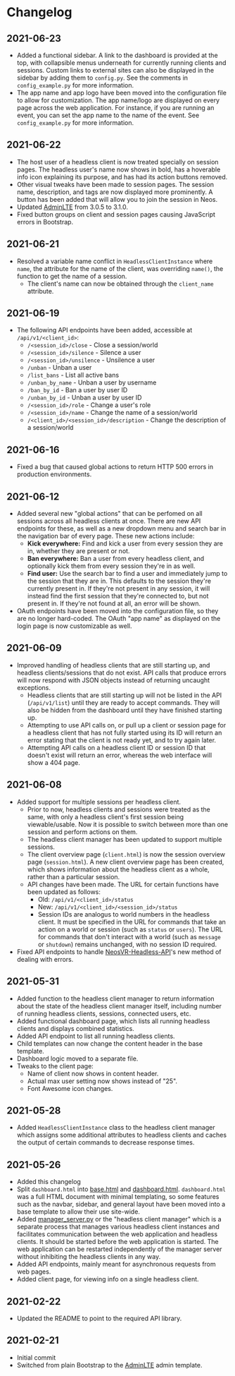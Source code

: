 # Changelog

## 2021-06-23
* Added a functional sidebar. A link to the dashboard is provided at the top, with collapsible menus underneath for currently running clients and sessions. Custom links to external sites can also be displayed in the sidebar by adding them to `config.py`. See the comments in `config_example.py` for more information.
* The app name and app logo have been moved into the configuration file to allow for customization. The app name/logo are displayed on every page across the web application. For instance, if you are running an event, you can set the app name to the name of the event. See `config_example.py` for more information.

## 2021-06-22
* The host user of a headless client is now treated specially on session pages. The headless user's name now shows in bold, has a hoverable info icon explaining its purpose, and has had its action buttons removed.
* Other visual tweaks have been made to session pages. The session name, description, and tags are now displayed more prominently. A button has been added that will allow you to join the session in Neos.
* Updated [AdminLTE](https://github.com/ColorlibHQ/AdminLTE) from 3.0.5 to 3.1.0.
* Fixed button groups on client and session pages causing JavaScript errors in Bootstrap.

## 2021-06-21
* Resolved a variable name conflict in `HeadlessClientInstance` where `name`, the attribute for the name of the client, was overriding `name()`, the function to get the name of a session.
  * The client's name can now be obtained through the `client_name` attribute.

## 2021-06-19
* The following API endpoints have been added, accessible at `/api/v1/<client_id>`:
  * `/<session_id>/close` - Close a session/world
  * `/<session_id>/silence` - Silence a user
  * `/<session_id>/unsilence` - Unsilence a user
  * `/unban` - Unban a user
  * `/list_bans` - List all active bans
  * `/unban_by_name` - Unban a user by username
  * `/ban_by_id` - Ban a user by user ID
  * `/unban_by_id` - Unban a user by user ID
  * `/<session_id>/role` - Change a user's role
  * `/<session_id>/name` - Change the name of a session/world
  * `/<client_id>/<session_id>/description` - Change the description of a session/world

## 2021-06-16
* Fixed a bug that caused global actions to return HTTP 500 errors in production environments.

## 2021-06-12
* Added several new "global actions" that can be perfomed on all sessions across all headless clients at once. There are new API endpoints for these, as well as a new dropdown menu and search bar in the navigation bar of every page. These new actions include:
  * **Kick everywhere:** Find and kick a user from every session they are in, whether they are present or not.
  * **Ban everywhere:** Ban a user from every headless client, and optionally kick them from every session they're in as well.
  * **Find user:** Use the search bar to find a user and immediately jump to the session that they are in. This defaults to the session they're currently present in. If they're not present in any session, it will instead find the first session that they're connected to, but not present in. If they're not found at all, an error will be shown.
* OAuth endpoints have been moved into the configuration file, so they are no longer hard-coded. The OAuth "app name" as displayed on the login page is now customizable as well.

## 2021-06-09
* Improved handling of headless clients that are still starting up, and headless clients/sessions that do not exist. API calls that produce errors will now respond with JSON objects instead of returning uncaught exceptions.
  * Headless clients that are still starting up will not be listed in the API (`/api/v1/list`) until they are ready to accept commands. They will also be hidden from the dashboard until they have finished starting up.
  * Attempting to use API calls on, or pull up a client or session page for a headless client that has not fully started using its ID will return an error stating that the client is not ready yet, and to try again later.
  * Attempting API calls on a headless client ID or session ID that doesn't exist will return an error, whereas the web interface will show a 404 page.

## 2021-06-08
* Added support for multiple sessions per headless client.
  * Prior to now, headless clients and sessions were treated as the same, with only a headless client's first session being viewable/usable. Now it is possible to switch between more than one session and perform actions on them.
  * The headless client manager has been updated to support multiple sessions.
  * The client overview page (`client.html`) is now the session overview page (`session.html`). A new client overview page has been created, which shows information about the headless client as a whole, rather than a particular session.
  * API changes have been made. The URL for certain functions have been updated as follows:
    * Old: `/api/v1/<client_id>/status`
    * New: `/api/v1/<client_id>/<session_id>/status`
    * Session IDs are analogus to world numbers in the headless client. It must be specified in the URL for commands that take an action on a world or session (such as `status` or `users`). The URL for commands that don't interact with a world (such as `message` or `shutdown`) remains unchanged, with no session ID required.
* Fixed API endpoints to handle [NeosVR-Headless-API](https://gitlab.com/glitchfur/neosvr-headless-api)'s new method of dealing with errors.

## 2021-05-31
* Added function to the headless client manager to return information about the state of the headless client manager itself, including number of running headless clients, sessions, connected users, etc.
* Added functional dashboard page, which lists all running headless clients and displays combined statistics.
* Added API endpoint to list all running headless clients.
* Child templates can now change the content header in the base template.
* Dashboard logic moved to a separate file.
* Tweaks to the client page:
  * Name of client now shows in content header.
  * Actual max user setting now shows instead of "25".
  * Font Awesome icon changes.

## 2021-05-28
* Added `HeadlessClientInstance` class to the headless client manager which assigns some additional attributes to headless clients and caches the output of certain commands to decrease response times.

## 2021-05-26
* Added this changelog
* Split `dashboard.html` into [base.html](neosvr_headless_webui/templates/base.html) and [dashboard.html](neosvr_headless_webui/templates/dashboard.html). `dashboard.html` was a full HTML document with minimal templating, so some features such as the navbar, sidebar, and general layout have been moved into a base template to allow their use site-wide.
* Added [manager_server.py](manager_server.py) or the "headless client manager" which is a separate process that manages various headless client instances and facilitates communication between the web application and headless clients. It should be started before the web application is started. The web application can be restarted independently of the manager server without inhibiting the headless clients in any way.
* Added API endpoints, mainly meant for asynchronous requests from web pages.
* Added client page, for viewing info on a single headless client.

## 2021-02-22
* Updated the README to point to the required API library.

## 2021-02-21
* Initial commit
* Switched from plain Bootstrap to the [AdminLTE](https://github.com/ColorlibHQ/AdminLTE) admin template.
